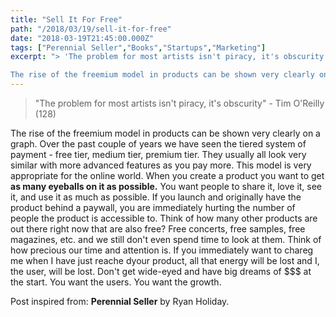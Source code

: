 ```yaml
---
title: "Sell It For Free"
path: "/2018/03/19/sell-it-for-free"
date: "2018-03-19T21:45:00.000Z"
tags: ["Perennial Seller","Books","Startups","Marketing"]
excerpt: "> 'The problem for most artists isn't piracy, it's obscurity' - Tim O'Reilly (128)

The rise of the freemium model in products can be shown very clearly on a graph. Over the past couple of years we..."
---
```


> "The problem for most artists isn't piracy, it's obscurity" - Tim O'Reilly (128)

The rise of the freemium model in products can be shown very clearly on a graph. Over the past couple of years we have seen the tiered system of payment - free tier, medium tier, premium tier. They usually all look very similar with more advanced features as you pay more. This model is very appropriate for the online world. When you create a product you want to get **as many eyeballs on it as possible.** You want people to share it, love it, see it, and use it as much as possible. If you launch and originally have the product behind a paywall, you are immediately hurting the number of people the product is accessible to. Think of how many other products are out there right now that are also free? Free concerts, free samples, free magazines, etc. and we still don't even spend time to look at them. Think of how precious our time and attention is. If you immediately want to chareg me when I have just reache dyour product, all that energy will be lost and I, the user, will be lost. Don't get wide-eyed and have big dreams of $$$ at the start. You want the users. You want the growth.

Post inspired from: **Perennial Seller** by Ryan Holiday.
